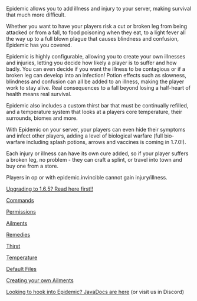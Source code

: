 Epidemic allows you to add illness and injury to your server, making survival that much more difficult.

Whether you want to have your players risk a cut or broken leg from being attacked or from a fall, to food poisoning when they eat, to a light fever all the way up to a full blown plague that causes blindness and confusion, Epidemic has you covered.

Epidemic is highly configurable, allowing you to create your own illnesses and injuries, letting you decide how likely a player is to suffer and how badly. You can even decide if you want the illness to be contagious or if a broken leg can develop into an infection! Potion effects such as slowness, blindness and confusion can all be added to an illness, making the player work to stay alive. Real consequences to a fall beyond losing a half-heart of health means real survival.

Epidemic also includes a custom thirst bar that must be continually refilled, and a temperature system that looks at a players core temperature, their surrounds, biomes and more.

With Epidemic on your server, your players can even hide their symptoms and infect other players, adding a level of biological warfare (full bio-warfare including splash potions, arrows and vaccines is coming in 1.7.0!).

Each injury or illness can have its own cure added, so if your player suffers a broken leg, no problem - they can craft a splint, or travel into town and buy one from a store.

Players in op or with epidemic.invincible cannot gain injury/illness.

[Upgrading to 1.6.5?  Read here first!!](https://torpkev.github.io/epidemic_docs/upgrading165)

[Commands](https://torpkev.github.io/epidemic_docs/commands)

[Permissions](https://torpkev.github.io/epidemic_docs/permissions)

[Ailments](https://torpkev.github.io/epidemic_docs/ailments)

[Remedies](https://torpkev.github.io/epidemic_docs/remedies)

[Thirst](https://torpkev.github.io/epidemic_docs/thirst)

[Temperature](https://torpkev.github.io/epidemic_docs/temperature)

[Default Files](https://torpkev.github.io/epidemic_docs/defaults)

[Creating your own Ailments](https://torpkev.github.io/epidemic_docs/newailments)

[Looking to hook into Epidemic?  JavaDocs are here](https://torpkev.github.io/epidemic_docs/javadocs)  (or visit us in Discord)
